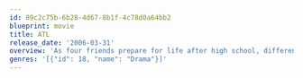 ```yaml
---
id: 89c2c75b-6b28-4d67-8b1f-4c78d0a64bb2
blueprint: movie
title: ATL
release_date: '2006-03-31'
overview: 'As four friends prepare for life after high school, different challenges bring about turning points in each of their lives. The dramas unfold and resolve at their local rollerskating rink, Cascade.'
genres: '[{"id": 18, "name": "Drama"}]'
---
```

